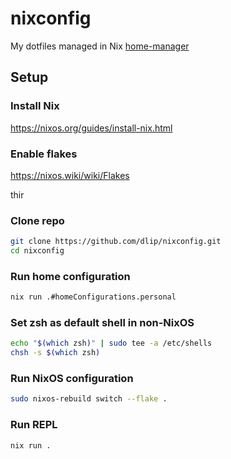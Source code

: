 # nixconfig

My dotfiles managed in Nix [home-manager](https://github.com/nix-community/home-manager)

## Setup

### Install Nix

https://nixos.org/guides/install-nix.html

### Enable flakes

https://nixos.wiki/wiki/Flakes

thir
### Clone repo

```sh
git clone https://github.com/dlip/nixconfig.git
cd nixconfig
```

### Run home configuration

```sh
nix run .#homeConfigurations.personal
```

### Set zsh as default shell in non-NixOS

```sh
echo "$(which zsh)" | sudo tee -a /etc/shells
chsh -s $(which zsh)
```

### Run NixOS configuration

```sh
sudo nixos-rebuild switch --flake .
```

### Run REPL

```sh
nix run .
```
